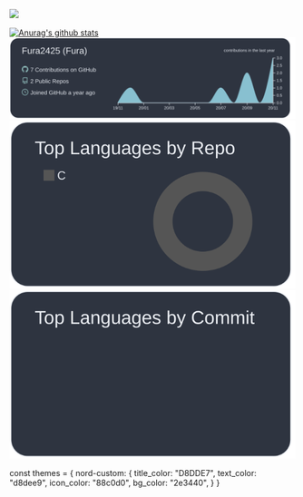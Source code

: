 ![](https://komarev.com/ghpvc/?username=Fura2425&style=flat-square&color=2F343F)

[![Anurag's github stats](https://github-readme-stats.vercel.app/api?username=Fura2425&count_private=true&theme=nord-custom)](https://github.com/anuraghazra/github-readme-stats)
[![](https://raw.githubusercontent.com/Fura2425/Fura2425/master/profile-summary-card-output/nord_dark/0-profile-details.svg)](https://github.com/vn7n24fzkq/github-profile-summary-cards)
[![](https://raw.githubusercontent.com/Fura2425/Fura2425/master/profile-summary-card-output/nord_dark/1-repos-per-language.svg)](https://github.com/vn7n24fzkq/github-profile-summary-cards)
[![](https://raw.githubusercontent.com/Fura2425/Fura2425/master/profile-summary-card-output/nord_dark/2-most-commit-language.svg)](https://github.com/vn7n24fzkq/github-profile-summary-cards)

const themes = {
    nord-custom: {
        title_color: "D8DDE7",
        text_color: "d8dee9",
        icon_color: "88c0d0",
        bg_color: "2e3440",
    }
}

<!--
**Fura2425/Fura2425** is a ✨ _special_ ✨ repository because its `README.md` (this file) appears on your GitHub profile.

Here are some ideas to get you started:

- 🔭 I’m currently working on ...
- 🌱 I’m currently learning ...
- 👯 I’m looking to collaborate on ...
- 🤔 I’m looking for help with ...
- 💬 Ask me about ...
- 📫 How to reach me: ...
- 😄 Pronouns: ...
- ⚡ Fun fact: ...
-->
